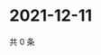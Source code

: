 # 2021-12-11

共 0 条

<!-- BEGIN WEIBO -->
<!-- 最后更新时间 Sat Dec 11 2021 12:00:44 GMT+0800 (China Standard Time) -->

<!-- END WEIBO -->
